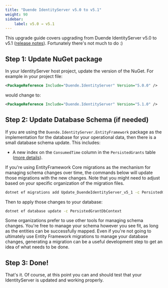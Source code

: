 ```yaml
---
title: "Duende IdentityServer v5.0 to v5.1"
weight: 90
sidebar:
    label: v5.0 → v5.1
---
```


This upgrade guide covers upgrading from Duende IdentityServer v5.0 to v5.1 ([release notes](https://github.com/DuendeSoftware/products/releases/tag/is%2F5.1.0)). Fortunately there's not much to do :)

## Step 1: Update NuGet package

In your IdentityServer host project, update the version of the NuGet. 
For example in your project file:

```xml
<PackageReference Include="Duende.IdentityServer" Version="5.0.0" />
```

would change to: 

```xml
<PackageReference Include="Duende.IdentityServer" Version="5.1.0" />
```

## Step 2: Update Database Schema (if needed)

If you are using the `Duende.IdentityServer.EntityFramework` package as the implementation for the database for your operational data, then there is a small database schema update.
This includes:

* A new index on the `ConsumedTime` column in the `PersistedGrants` table ([more details](https://github.com/DuendeSoftware/IdentityServer/pull/84)).

If you're using EntityFramework Core migrations as the mechanism for managing schema changes over time, the commands below will update those migrations with the new changes.
Note that you might need to adjust based on your specific organization of the migration files.

```bash
dotnet ef migrations add Update_DuendeIdentityServer_v5_1 -c PersistedGrantDbContext -o Data/Migrations/IdentityServer/PersistedGrantDb
```

Then to apply those changes to your database:

```bash
dotnet ef database update -c PersistedGrantDbContext
```

Some organizations prefer to use other tools for managing schema changes. You're free to manage your schema however you see fit, as long as the entities can be successfully mapped. Even if you're not going to ultimately use Entity Framework migrations to manage your database changes, generating a migration can be a useful development step to get an idea of what needs to be done.

## Step 3: Done!

That's it. Of course, at this point you can and should test that your IdentityServer is updated and working properly.
